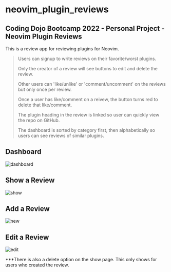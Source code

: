 # neovim_plugin_reviews

## Coding Dojo Bootcamp 2022 - Personal Project - Neovim Plugin Reviews

This is a review app for reviewing plugins for Neovim.

> Users can signup to write reviews on their favorite/worst plugins. 
>
> Only the creator of a review will see buttons to edit and delete the review.
>
> Other users can 'like/unlike' or 'comment/uncomment' on the reviews but only once per review.
>
> Once a user has like/comment on a reivew, the button turns red to delete that like/comment.
>
> The plugin heading in the review is linked so user can quickly view the repo on GitHub.
>
> The dashboard is sorted by category first, then alphabetically so users can see reviews of similar plugins.

## Dashboard 

![dashboard](https://user-images.githubusercontent.com/99504059/184416513-8e66a197-4863-4cc0-b334-2976cf98499f.png)

## Show a Review 

![show](https://user-images.githubusercontent.com/99504059/184420015-bf54a0b3-a967-438b-a25b-0d2ed8aaa356.png)

## Add a Review 

![new](https://user-images.githubusercontent.com/99504059/184416652-29125885-07fa-4a85-89c3-fd4b49c40ba9.png)

## Edit a Review

![edit](https://user-images.githubusercontent.com/99504059/184416684-d9c1c538-d0e9-41ad-bcf4-df048138f6c1.png)

***There is also a delete option on the show page. This only shows for users who created the review.

